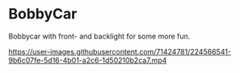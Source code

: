 # BobbyCar
Bobbycar with front- and backlight for some more fun.


https://user-images.githubusercontent.com/71424781/224566541-9b6c07fe-5d16-4b01-a2c6-1d50210b2ca7.mp4

